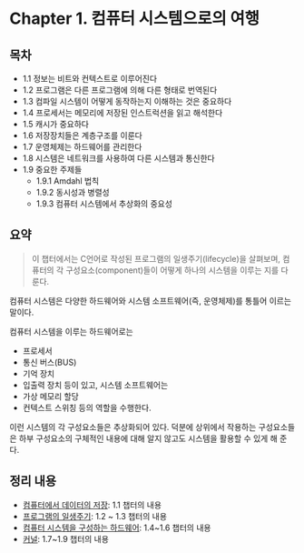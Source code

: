 # Chapter 1. 컴퓨터 시스템으로의 여행

## 목차
- 1.1 정보는 비트와 컨텍스트로 이루어진다
- 1.2 프로그램은 다른 프로그램에 의해 다른 형태로 번역된다
- 1.3 컴파일 시스템이 어떻게 동작하는지 이해하는 것은 중요하다
- 1.4 프로세서는 메모리에 저장된 인스트럭션을 읽고 해석한다
- 1.5 캐시가 중요하다
- 1.6 저장장치들은 계층구조를 이룬다
- 1.7 운영체제는 하드웨어를 관리한다
- 1.8 시스템은 네트워크를 사용하여 다른 시스템과 통신한다
- 1.9 중요한 주제들
    - 1.9.1 Amdahl 법칙
    - 1.9.2 동시성과 병렬성
    - 1.9.3 컴퓨터 시스템에서 추상화의 중요성

## 요약

> 이 챕터에서는 C언어로 작성된 프로그램의 일생주기(lifecycle)을 살펴보며, 컴퓨터의 각 구성요소(component)들이 어떻게 하나의 시스템을 이루는 지를 다룬다.

컴퓨터 시스템은 다양한 하드웨어와 시스템 소프트웨어(즉, 운영체제)를 통틀어 이르는 말이다. 

컴퓨터 시스템을 이루는 하드웨어로는
- 프로세서
- 통신 버스(BUS)
- 기억 장치
- 입출력 장치
등이 있고, 
시스템 소프트웨어는
- 가상 메모리 할당
- 컨텍스트 스위칭
등의 역할을 수행한다.

이런 시스템의 각 구성요소들은 추상화되어 있다. 덕분에 상위에서 작용하는 구성요소들은 하부 구성요소의 구체적인 내용에 대해 알지 않고도 시스템을 활용할 수 있게 해 준다.

## 정리 내용

- [컴퓨터에서 데이터의 저장](notes/data.md): 1.1 챕터의 내용
- [프로그램의 일생주기](notes/lifecycle.md): 1.2 ~ 1.3 챕터의 내용
- [컴퓨터 시스템을 구성하는 하드웨어](notes/hardware.md): 1.4~1.6 챕터의 내용
- [커널](notes/kernel.md): 1.7~1.9 챕터의 내용
